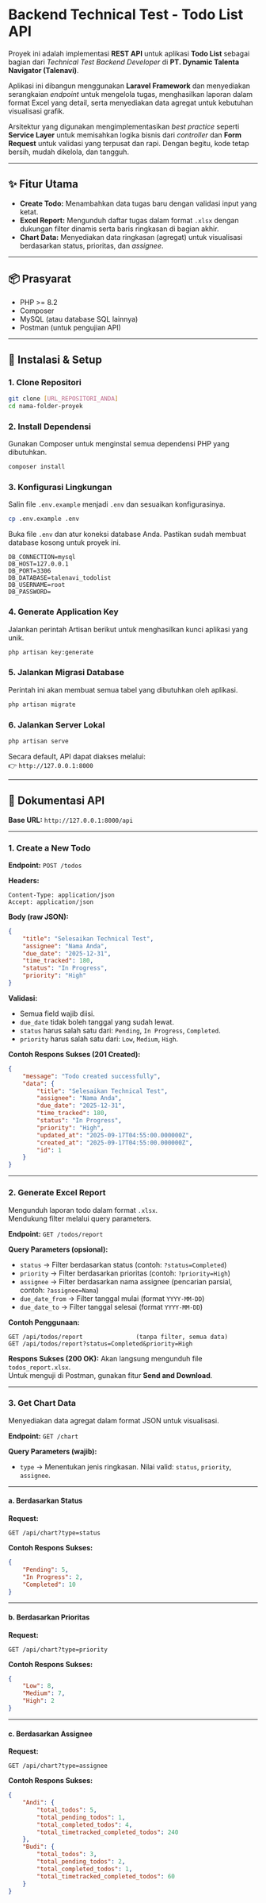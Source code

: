 # Backend Technical Test - Todo List API

Proyek ini adalah implementasi **REST API** untuk aplikasi **Todo List** sebagai bagian dari _Technical Test Backend Developer_ di **PT. Dynamic Talenta Navigator (Talenavi)**.

Aplikasi ini dibangun menggunakan **Laravel Framework** dan menyediakan serangkaian _endpoint_ untuk mengelola tugas, menghasilkan laporan dalam format Excel yang detail, serta menyediakan data agregat untuk kebutuhan visualisasi grafik.

Arsitektur yang digunakan mengimplementasikan _best practice_ seperti **Service Layer** untuk memisahkan logika bisnis dari _controller_ dan **Form Request** untuk validasi yang terpusat dan rapi. Dengan begitu, kode tetap bersih, mudah dikelola, dan tangguh.

---

## ✨ Fitur Utama

-   **Create Todo:** Menambahkan data tugas baru dengan validasi input yang ketat.
-   **Excel Report:** Mengunduh daftar tugas dalam format `.xlsx` dengan dukungan filter dinamis serta baris ringkasan di bagian akhir.
-   **Chart Data:** Menyediakan data ringkasan (agregat) untuk visualisasi berdasarkan status, prioritas, dan _assignee_.

---

## 📦 Prasyarat

-   PHP >= 8.2
-   Composer
-   MySQL (atau database SQL lainnya)
-   Postman (untuk pengujian API)

---

## 🚀 Instalasi & Setup

### 1. Clone Repositori

```bash
git clone [URL_REPOSITORI_ANDA]
cd nama-folder-proyek
```

### 2. Install Dependensi

Gunakan Composer untuk menginstal semua dependensi PHP yang dibutuhkan.

```bash
composer install
```

### 3. Konfigurasi Lingkungan

Salin file `.env.example` menjadi `.env` dan sesuaikan konfigurasinya.

```bash
cp .env.example .env
```

Buka file `.env` dan atur koneksi database Anda. Pastikan sudah membuat database kosong untuk proyek ini.

```env
DB_CONNECTION=mysql
DB_HOST=127.0.0.1
DB_PORT=3306
DB_DATABASE=talenavi_todolist
DB_USERNAME=root
DB_PASSWORD=
```

### 4. Generate Application Key

Jalankan perintah Artisan berikut untuk menghasilkan kunci aplikasi yang unik.

```bash
php artisan key:generate
```

### 5. Jalankan Migrasi Database

Perintah ini akan membuat semua tabel yang dibutuhkan oleh aplikasi.

```bash
php artisan migrate
```

### 6. Jalankan Server Lokal

```bash
php artisan serve
```

Secara default, API dapat diakses melalui:  
👉 `http://127.0.0.1:8000`

---

## 📖 Dokumentasi API

**Base URL:** `http://127.0.0.1:8000/api`

---

### 1. Create a New Todo

**Endpoint:** `POST /todos`

**Headers:**

```
Content-Type: application/json
Accept: application/json
```

**Body (raw JSON):**

```json
{
    "title": "Selesaikan Technical Test",
    "assignee": "Nama Anda",
    "due_date": "2025-12-31",
    "time_tracked": 180,
    "status": "In Progress",
    "priority": "High"
}
```

**Validasi:**

-   Semua field wajib diisi.
-   `due_date` tidak boleh tanggal yang sudah lewat.
-   `status` harus salah satu dari: `Pending`, `In Progress`, `Completed`.
-   `priority` harus salah satu dari: `Low`, `Medium`, `High`.

**Contoh Respons Sukses (201 Created):**

```json
{
    "message": "Todo created successfully",
    "data": {
        "title": "Selesaikan Technical Test",
        "assignee": "Nama Anda",
        "due_date": "2025-12-31",
        "time_tracked": 180,
        "status": "In Progress",
        "priority": "High",
        "updated_at": "2025-09-17T04:55:00.000000Z",
        "created_at": "2025-09-17T04:55:00.000000Z",
        "id": 1
    }
}
```

---

### 2. Generate Excel Report

Mengunduh laporan todo dalam format `.xlsx`.  
Mendukung filter melalui query parameters.

**Endpoint:** `GET /todos/report`

**Query Parameters (opsional):**

-   `status` → Filter berdasarkan status (contoh: `?status=Completed`)
-   `priority` → Filter berdasarkan prioritas (contoh: `?priority=High`)
-   `assignee` → Filter berdasarkan nama assignee (pencarian parsial, contoh: `?assignee=Nama`)
-   `due_date_from` → Filter tanggal mulai (format `YYYY-MM-DD`)
-   `due_date_to` → Filter tanggal selesai (format `YYYY-MM-DD`)

**Contoh Penggunaan:**

```
GET /api/todos/report               (tanpa filter, semua data)
GET /api/todos/report?status=Completed&priority=High
```

**Respons Sukses (200 OK):**
Akan langsung mengunduh file `todos_report.xlsx`.  
Untuk menguji di Postman, gunakan fitur **Send and Download**.

---

### 3. Get Chart Data

Menyediakan data agregat dalam format JSON untuk visualisasi.

**Endpoint:** `GET /chart`

**Query Parameters (wajib):**

-   `type` → Menentukan jenis ringkasan. Nilai valid: `status`, `priority`, `assignee`.

---

#### a. Berdasarkan Status

**Request:**

```
GET /api/chart?type=status
```

**Contoh Respons Sukses:**

```json
{
    "Pending": 5,
    "In Progress": 2,
    "Completed": 10
}
```

---

#### b. Berdasarkan Prioritas

**Request:**

```
GET /api/chart?type=priority
```

**Contoh Respons Sukses:**

```json
{
    "Low": 8,
    "Medium": 7,
    "High": 2
}
```

---

#### c. Berdasarkan Assignee

**Request:**

```
GET /api/chart?type=assignee
```

**Contoh Respons Sukses:**

```json
{
    "Andi": {
        "total_todos": 5,
        "total_pending_todos": 1,
        "total_completed_todos": 4,
        "total_timetracked_completed_todos": 240
    },
    "Budi": {
        "total_todos": 3,
        "total_pending_todos": 2,
        "total_completed_todos": 1,
        "total_timetracked_completed_todos": 60
    }
}
```
